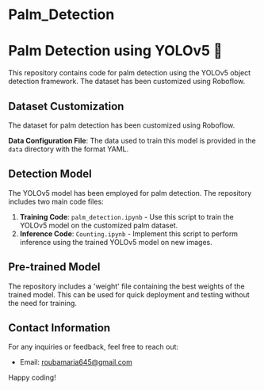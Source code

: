 # Palm_Detection
# Palm Detection using YOLOv5 🌴
This repository contains code for palm detection using the YOLOv5 object detection framework. The dataset has been customized using Roboflow.

## Dataset Customization
The dataset for palm detection has been customized using Roboflow.

**Data Configuration File**: The data used to train this model is provided in the `data` directory with the format YAML. 

## Detection Model
The YOLOv5 model has been employed for palm detection. The repository includes two main code files:

1. **Training Code**: `palm_detection.ipynb` - Use this script to train the YOLOv5 model on the customized palm dataset.
2. **Inference Code**: `Counting.ipynb` - Implement this script to perform inference using the trained YOLOv5 model on new images.

## Pre-trained Model
The repository includes a 'weight' file containing the best weights of the trained model. This can be used for quick deployment and testing without the need for training.

## Contact Information
For any inquiries or feedback, feel free to reach out:

- Email: roubamaria645@gmail.com

Happy coding!

